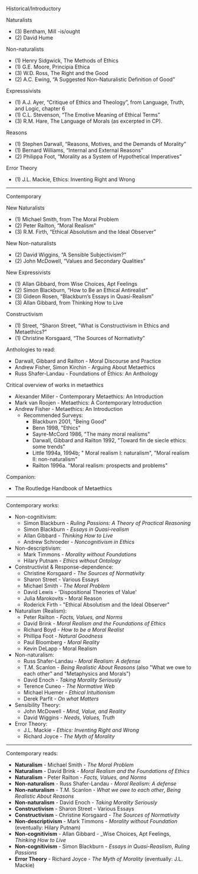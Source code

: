 Historical/Introductory

Naturalists
- (3) Bentham, Mill -is/ought
- (2) David Hume

Non-naturalists
- (1) Henry Sidgwick, The Methods of Ethics
- (1) G.E. Moore, Principia Ethica
- (3) W.D. Ross, The Right and the Good
- (2) A.C. Ewing, “A Suggested Non-Naturalistic Definition of Good”

Expresssivists
- (1) A.J. Ayer, “Critique of Ethics and Theology”, from Language, Truth, and Logic, chapter 6
- (1) C.L. Stevenson, “The Emotive Meaning of Ethical Terms”
- (3) R.M. Hare, The Language of Morals (as excerpted in CP).

Reasons
- (1) Stephen Darwall, “Reasons, Motives, and the Demands of Morality”
- (1) Bernard Williams, “Internal and External Reasons”
- (2) Philippa Foot, “Morality as a System of Hypothetical Imperatives”

Error Theory
- (1) J.L. Mackie, Ethics: Inventing Right and Wrong

---

Contemporary

New Naturalists
- (1) Michael Smith, from The Moral Problem
- (2) Peter Railton, “Moral Realism”
- (3) R.M. Firth, “Ethical Absolutism and the Ideal Observer”

New Non-naturalists
- (2) David Wiggins, “A Sensible Subjectivism?”
- (2) John McDowell, “Values and Secondary Qualities”

New Expressivists
- (1) Allan Gibbard, from Wise Choices, Apt Feelings
- (2) Simon Blackburn, “How to Be an Ethical Antirealist”
- (3) Gideon Rosen, “Blackburn’s Essays in Quasi-Realism”
- (3) Allan Gibbard, from Thinking How to Live

Constructivism
- (1) Street, “Sharon Street, "What is Constructivism in Ethics and Metaethics?"
- (1) Christine Korsgaard, “The Sources of Normativity”

Anthologies to read:
- Darwall, Gibbard and Railton - Moral Discourse and Practice
- Andrew Fisher, Simon Kirchin - Arguing About Metaethics
- Russ Shafer-Landau - Foundations of Ethics: An Anthology

Critical overview of works in metaethics
- Alexander Miller - Contemporary Metaethics: An Introduction
- Mark van Roojen - Metaethics: A Contemporary Introduction
- Andrew Fisher - Metaethics: An Introduction
    - Recommended Surveys:
        - Blackburn 2001, "Being Good"
        - Benn 1998, "Ethics"
        - Sayre-McCord 1986, "The many moral realisms"
        - Darwall, Gibbard and Railton 1992, "Toward fin de siecle ethics: some trends"
        - Little 1994a, 1994b; " Moral realism I: naturalism", "Moral realism II: non-naturalism"
        - Railton 1996a. "Moral realism: prospects and problems"

Companion:
- The Routledge Handbook of Metaethics

-----

Contemporary works:

- Non-cognitivism:
    - Simon Blackburn - _Ruling Passions: A Theory of Practical Reasoning_
    - Simon Blackburn - _Essays in Quasi-realism_
    - Allan Gibbard - _Thinking How to Live_
    - Andrew Schroeder - _Noncognitivism in Ethics_
- Non-descriptivism:
    - Mark Timmons - _Morality without Foundations_
    - Hilary Putnam - _Ethics without Ontology_
- Constructivist & Response-dependence:
    - Christine Korsgaard - _The Sources of Normativity_
    - Sharon Street - Various Essays
    - Michael Smith - _The Moral Problem_
    - David Lewis - 'Dispositional Theories of Value'
    - Julia Marokovits - Moral Reason
    - Roderick Firth - "Ethical Absolutism and the Ideal Observer"
- Naturalism (Realism): 
    - Peter Railton - _Facts, Values, and Norms_
    - David Brink - _Moral Realism and the Foundations of Ethics_
    - Richard Boyd - _How to be a Moral Realist_
    - Phillipa Foot - _Natural Goodness_
    - Paul Bloomberg - _Moral Reality_
    - Kevin DeLapp - Moral Realism
- Non-naturalism:
    - Russ Shafer-Landau - _Moral Realism: A defense_
    - T.M. Scanlon - _Being Realistic About Reasons_ (also "What we owe to each other" and "Metaphysics and Morals")
    - David Enoch - _Taking Morality Seriously_
    - Terence Cuneo - _The Normative Web_ 
    - Michael Huemer - _Ethical Intuitionism_
    - Derek Parfit - _On what Matters_
- Sensibility Theory:
    - John McDowell - _Mind, Value, and Reality_
    - David Wiggins - _Needs, Values, Truth_
- Error Theory:
    - J.L. Mackie - _Ethics: Inventing Right and Wrong_
    - Richard Joyce - _The Myth of Morality_

---

Contemporary reads:
- **Naturalism** - Michael Smith - _The Moral Problem_
- **Naturalism** - David Brink - _Moral Realism and the Foundations of Ethics_
- **Naturalism** - Peter Railton - _Facts, Values, and Norms_
- **Non-naturalism** - Russ Shafer-Landau - _Moral Realism: A defense_
- **Non-naturalism** - T.M. Scanlon - _What we owe to each other_, _Being Realistic About Reasons_
- **Non-naturalism** - David Enoch - _Taking Morality Seriously_
- **Constructivism** - Sharon Street - Various Essays
- **Constructivism** - Christine Korsgaard - _The Sources of Normativity_
- **Non-descriptivism** - Mark Timmons - _Morality without Foundation_ (eventually: Hilary Putnam)
- **Non-cognitivism** - Allan Gibbard - _Wise Choices, Apt Feelings, _Thinking How to Live_
- **Non-cognitivism** - Simon Blackburn - _Essays in Quasi-Reaslism_, _Ruling Passions_
- **Error Theory** - Richard Joyce - _The Myth of Morality_ (eventually: J.L. Mackie)
